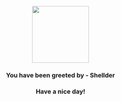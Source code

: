 <p align="center">
            <img src="https://raw.githubusercontent.com/PokeAPI/sprites/master/sprites/pokemon/90.png" width="150" height="150">
          </p>
          <h3 align="center">You have been greeted by - <b>Shellder</b></h3>
          <h3 align="center">Have a nice day!</h3>
        